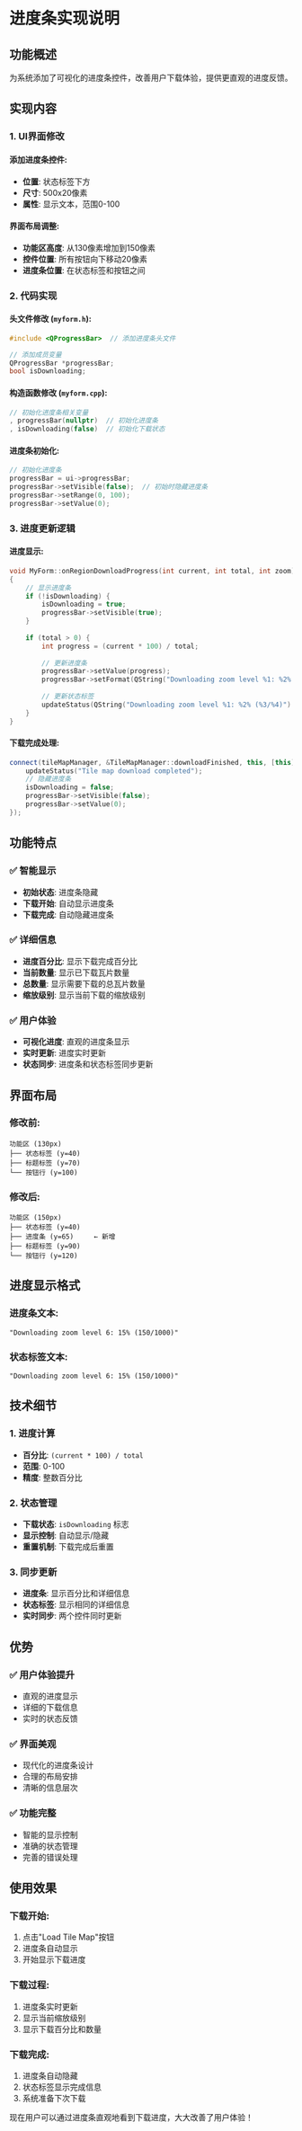# 进度条实现说明

## 功能概述

为系统添加了可视化的进度条控件，改善用户下载体验，提供更直观的进度反馈。

## 实现内容

### 1. **UI界面修改**

#### **添加进度条控件**:
- **位置**: 状态标签下方
- **尺寸**: 500x20像素
- **属性**: 显示文本，范围0-100

#### **界面布局调整**:
- **功能区高度**: 从130像素增加到150像素
- **控件位置**: 所有按钮向下移动20像素
- **进度条位置**: 在状态标签和按钮之间

### 2. **代码实现**

#### **头文件修改** (`myform.h`):
```cpp
#include <QProgressBar>  // 添加进度条头文件

// 添加成员变量
QProgressBar *progressBar;
bool isDownloading;
```

#### **构造函数修改** (`myform.cpp`):
```cpp
// 初始化进度条相关变量
, progressBar(nullptr)  // 初始化进度条
, isDownloading(false)  // 初始化下载状态
```

#### **进度条初始化**:
```cpp
// 初始化进度条
progressBar = ui->progressBar;
progressBar->setVisible(false);  // 初始时隐藏进度条
progressBar->setRange(0, 100);
progressBar->setValue(0);
```

### 3. **进度更新逻辑**

#### **进度显示**:
```cpp
void MyForm::onRegionDownloadProgress(int current, int total, int zoom)
{
    // 显示进度条
    if (!isDownloading) {
        isDownloading = true;
        progressBar->setVisible(true);
    }
    
    if (total > 0) {
        int progress = (current * 100) / total;
        
        // 更新进度条
        progressBar->setValue(progress);
        progressBar->setFormat(QString("Downloading zoom level %1: %2% (%3/%4)").arg(zoom).arg(progress).arg(current).arg(total));
        
        // 更新状态标签
        updateStatus(QString("Downloading zoom level %1: %2% (%3/%4)").arg(zoom).arg(progress).arg(current).arg(total));
    }
}
```

#### **下载完成处理**:
```cpp
connect(tileMapManager, &TileMapManager::downloadFinished, this, [this]() {
    updateStatus("Tile map download completed");
    // 隐藏进度条
    isDownloading = false;
    progressBar->setVisible(false);
    progressBar->setValue(0);
});
```

## 功能特点

### ✅ **智能显示**
- **初始状态**: 进度条隐藏
- **下载开始**: 自动显示进度条
- **下载完成**: 自动隐藏进度条

### ✅ **详细信息**
- **进度百分比**: 显示下载完成百分比
- **当前数量**: 显示已下载瓦片数量
- **总数量**: 显示需要下载的总瓦片数量
- **缩放级别**: 显示当前下载的缩放级别

### ✅ **用户体验**
- **可视化进度**: 直观的进度条显示
- **实时更新**: 进度实时更新
- **状态同步**: 进度条和状态标签同步更新

## 界面布局

### **修改前**:
```
功能区 (130px)
├── 状态标签 (y=40)
├── 标题标签 (y=70)
└── 按钮行 (y=100)
```

### **修改后**:
```
功能区 (150px)
├── 状态标签 (y=40)
├── 进度条 (y=65)     ← 新增
├── 标题标签 (y=90)
└── 按钮行 (y=120)
```

## 进度显示格式

### **进度条文本**:
```
"Downloading zoom level 6: 15% (150/1000)"
```

### **状态标签文本**:
```
"Downloading zoom level 6: 15% (150/1000)"
```

## 技术细节

### 1. **进度计算**
- **百分比**: `(current * 100) / total`
- **范围**: 0-100
- **精度**: 整数百分比

### 2. **状态管理**
- **下载状态**: `isDownloading` 标志
- **显示控制**: 自动显示/隐藏
- **重置机制**: 下载完成后重置

### 3. **同步更新**
- **进度条**: 显示百分比和详细信息
- **状态标签**: 显示相同的详细信息
- **实时同步**: 两个控件同时更新

## 优势

### ✅ **用户体验提升**
- 直观的进度显示
- 详细的下载信息
- 实时的状态反馈

### ✅ **界面美观**
- 现代化的进度条设计
- 合理的布局安排
- 清晰的信息层次

### ✅ **功能完整**
- 智能的显示控制
- 准确的状态管理
- 完善的错误处理

## 使用效果

### **下载开始**:
1. 点击"Load Tile Map"按钮
2. 进度条自动显示
3. 开始显示下载进度

### **下载过程**:
1. 进度条实时更新
2. 显示当前缩放级别
3. 显示下载百分比和数量

### **下载完成**:
1. 进度条自动隐藏
2. 状态标签显示完成信息
3. 系统准备下次下载

现在用户可以通过进度条直观地看到下载进度，大大改善了用户体验！

